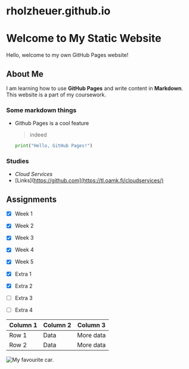 # rholzheuer.github.io


# Welcome to My Static Website

Hello, welcome to my own GitHub Pages website!

## About Me
I am learning how to use **GitHub Pages** and write content in **Markdown**. This website is a part of my coursework.

### Some markdown things


- Github Pages is a cool feature
    > indeed

  ```python
  print("Hello, GitHub Pages!")

### Studies

- *Cloud Services*
- [Links](https://github.com](https://tl.oamk.fi/cloudservices/)
## Assignments

- [x] Week 1 
- [x] Week 2
- [x] Week 3
- [x] Week 4
- [x] Week 5
- [x] Extra 1
- [x] Extra 2
- [ ] Extra 3
- [ ] Extra 4


| Column 1 | Column 2 | Column 3 |
|----------|----------|----------|
| Row 1    | Data     | More data|
| Row 2    | Data     | More data|

![My favourite car.](https://files.porsche.com/filestore/image/multimedia/none/911-tus-modelimage-sideshot/model/930894f1-6214-11ea-80c8-005056bbdc38/porsche-model.png)
